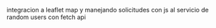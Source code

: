 integracion a leaflet map y manejando solicitudes con js al servicio de random users con fetch api 
